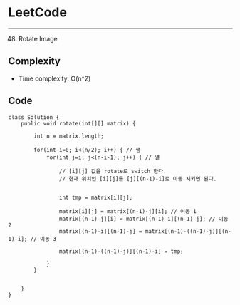 [//]: # (# Intuition)
<!-- Describe your first thoughts on how to solve this problem. -->


# LeetCode
___
48. Rotate Image

[//]: # (## Approach)

[//]: # (<!-- Describe your approach to solving the problem. -->)


## Complexity

- Time complexity: O(n^2)  

[//]: # (<!-- Add your time complexity here, e.g. $$O&#40;n&#41;$$ -->)

[//]: # ()
[//]: # ([//]: # &#40;- Space complexity:&#41;)
[//]: # (<!-- Add your space complexity here, e.g. $$O&#40;n&#41;$$ -->)

## Code
```
class Solution {
    public void rotate(int[][] matrix) {
        
        int n = matrix.length;
        
        for(int i=0; i<(n/2); i++) { // 행
            for(int j=i; j<(n-i-1); j++) { // 열
                
                // [i][j] 값을 rotate로 switch 한다.
                // 현재 위치인 [i][j]를 [j][(n-1)-i]로 이동 시키면 된다.


                int tmp = matrix[i][j];

                matrix[i][j] = matrix[(n-1)-j][i]; // 이동 1
                matrix[(n-1)-j][i] = matrix[(n-1)-i][(n-1)-j]; // 이동 2
                matrix[(n-1)-i][(n-1)-j] = matrix[(n-1)-((n-1)-j)][(n-1)-i]; // 이동 3
                
                matrix[(n-1)-((n-1)-j)][(n-1)-i] = tmp;

            }
        }

        
    }
}
```